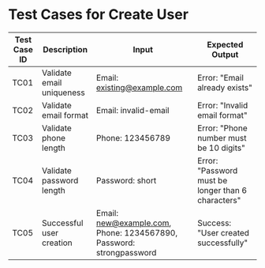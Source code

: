 # Test Cases for Create User

| Test Case ID | Description | Input | Expected Output |
|--------------|-------------|-------|-----------------|
| TC01         | Validate email uniqueness | Email: existing@example.com | Error: "Email already exists" |
| TC02         | Validate email format | Email: invalid-email | Error: "Invalid email format" |
| TC03         | Validate phone length | Phone: 123456789 | Error: "Phone number must be 10 digits" |
| TC04         | Validate password length | Password: short | Error: "Password must be longer than 6 characters" |
| TC05         | Successful user creation | Email: new@example.com, Phone: 1234567890, Password: strongpassword | Success: "User created successfully" |
